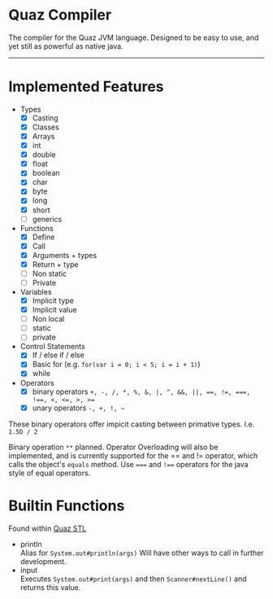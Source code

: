 # Quaz Compiler
The compiler for the Quaz JVM language.
Designed to be easy to use, and yet still as powerful as native java.

---

# Implemented Features

- Types
  - [x] Casting
  - [x] Classes
  - [x] Arrays
  - [x] int
  - [x] double
  - [x] float
  - [x] boolean
  - [x] char
  - [x] byte
  - [x] long
  - [x] short
  - [ ] generics
- Functions
  - [x] Define
  - [x] Call
  - [x] Arguments + types
  - [x] Return + type
  - [ ] Non static
  - [ ] Private
- Variables
  - [x] Implicit type
  - [x] Implicit value
  - [ ] Non local
  - [ ] static
  - [ ] private
- Control Statements
  - [x] If / else if / else
  - [x] Basic for (e.g. `for(var i = 0; i < 5; i = i + 1)`)
  - [x] while
- Operators
  - [x] binary operators `+, -, /, *, %, &, |, ^, &&, ||, ==, !=, ===, !==, <, <=, >, >=`
  - [x] unary operators `-, +, !, ~`

These binary operators offer impicit casting between primative types. I.e. `1.5D / 2`

Binary operation `**` planned.
Operator Overloading will also be implemented, and is currently supported for the == and != operator, which calls the object's `equals` method. Use `===` and `!==` operators for the java style of equal operators.

# Builtin Functions
Found within [Quaz STL](https://github.com/QcO-dev/quaz-stl)
- println  
  Alias for `System.out#println(args)` Will have other ways to call in further development.
- input  
  Executes `System.out#print(args)` and then `Scanner#nextLine()` and returns this value.
